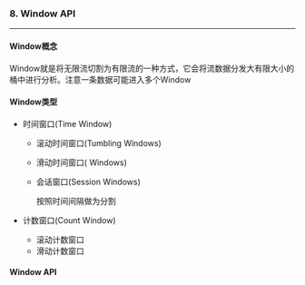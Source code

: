 ### 8. Window API
---
#### Window概念

Window就是将无限流切割为有限流的一种方式，它会将流数据分发大有限大小的桶中进行分析。注意一条数据可能进入多个Window

#### Window类型

- 时间窗口(Time Window)

    - 滚动时间窗口(Tumbling Windows)
    - 滑动时间窗口(  Windows)
    - 会话窗口(Session Windows)
        
        按照时间间隔做为分割

- 计数窗口(Count Window)

    - 滚动计数窗口
    - 滑动计数窗口

#### Window API